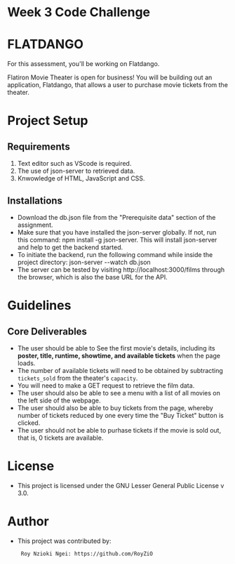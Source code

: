 # Week 3 Code Challenge 

# FLATDANGO 

For this assessment, you'll be working on Flatdango.

Flatiron Movie Theater is open for business! You will be building out an application, Flatdango, that allows a user to purchase movie tickets from the
theater.
 

 # Project Setup

 ## Requirements

 1. Text editor such as VScode is required.
 2. The use of json-server to retrieved data.
 3. Knwowledge of HTML, JavaScript and CSS.

 ## Installations

 - Download the db.json file from the "Prerequisite data" section of the assignment.
 - Make sure that you have installed the json-server globally. If not, run this command: npm install -g json-server. This will install json-server and help to get the backend started.
 - To initiate the backend, run the following command while inside the project directory: json-server --watch db.json
 - The server can be tested by visiting http://localhost:3000/films through the browser, which is also the base URL for the API. 


 # Guidelines

 ## Core Deliverables

- The user should be able to See the first movie's details, including its **poster, title, runtime, showtime, and available tickets** when the page loads. 
- The number of available tickets will need to be obtained by subtracting `tickets_sold` from the theater's `capacity`. 
- You will need to make a GET request to retrieve the film data.
- The user should also be able to see a menu with a list of all movies on the left side of the webpage.
- The user should also be able to buy tickets from the page, whereby number of tickets reduced by one every time the "Buy Ticket" button is clicked.
- The user should not be able to purhase tickets if the movie is sold out, that is, 0 tickets are available. 


# License

- This project is licensed under the GNU Lesser General Public License v 3.0.


# Author 
 
 - This project was contributed by:

        Roy Nzioki Ngei: https://github.com/RoyZiO
        
         